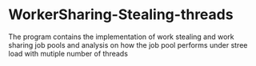 # WorkerSharing-Stealing-threads

The program contains the implementation of work stealing and work sharing job pools and analysis on how the job pool performs under stree load with mutiple number of threads 
